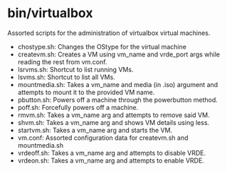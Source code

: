 # bin/virtualbox
Assorted scripts for the administration of virtualbox virtual machines.

- chostype.sh: Changes the OStype for the virtual machine
- createvm.sh: Creates a VM using vm_name and vrde_port args while reading the rest from vm.conf.
- lsrvms.sh: Shortcut to list running VMs.
- lsvms.sh: Shortcut to list all VMs.
- mountmedia.sh: Takes a vm_name and media (in .iso) argument and attempts to mount it to the provided VM name.
- pbutton.sh: Powers off a machine through the powerbutton method.
- poff.sh: Forcefully powers off a machine.
- rmvm.sh: Takes a vm_name arg and attempts to remove said VM.
- shvm.sh: Takes a vm_name arg and shows VM details using less.
- startvm.sh: Takes a vm_name arg and starts the VM.
- vm.conf: Assorted configuration data for createvm.sh and mountmedia.sh
- vrdeoff.sh: Takes a vm_name arg and attempts to disable VRDE.
- vrdeon.sh: Takes a vm_name arg and attempts to enable VRDE.
